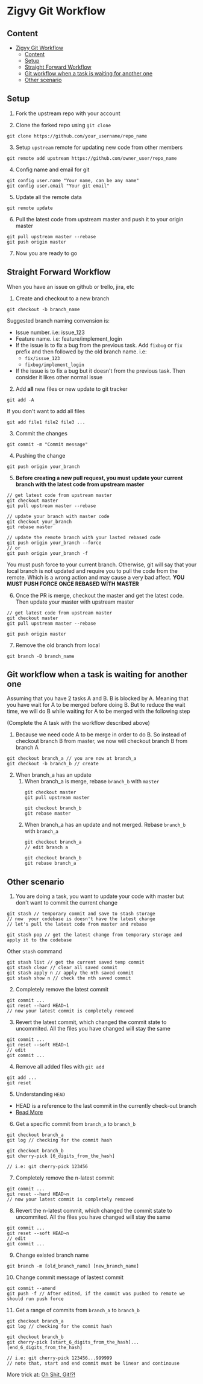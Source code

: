# Zigvy Git Workflow

## Content
- [Zigvy Git Workflow](#zigvy-git-workflow)
  - [Content](#content)
  - [Setup](#setup)
  - [Straight Forward Workflow](#straight-forward-workflow)
  - [Git workflow when a task is waiting for another one](#git-workflow-when-a-task-is-waiting-for-another-one)
  - [Other scenario](#other-scenario)

## Setup
1. Fork the upstream repo with your account

2. Clone the forked repo using `git clone`
```
git clone https://github.com/your_username/repo_name
```
3. Setup `upstream` remote for updating new code from other members
```
git remote add upstream https://github.com/owner_user/repo_name
```
4. Config name and email for git
```
git config user.name "Your name, can be any name"
git config user.email "Your git email"
```
5. Update all the remote data
```
git remote update
```
6. Pull the latest code from upstream master and push it to your origin master
```
git pull upstream master --rebase
git push origin master
```
7. Now you are ready to go

## Straight Forward Workflow
When you have an issue on github or trello, jira, etc

1. Create and checkout to a new branch
```
git checkout -b branch_name
```
Suggested branch naming convension is:
   - Issue number. i.e: issue_123
   - Feature name. i.e: feature/implement_login
   - If the issue is to fix a bug from the previous task. Add `fixbug` or `fix` prefix and then followed by the old branch name. i.e:
     - `fix/issue_123`
     - `fixbug/implement_login`
   - If the issue is to fix a bug but it doesn't from the previous task. Then consider it likes other normal issue
2. Add **all** new files or new update to git tracker
```
git add -A
```
If you don't want to add all files
```
git add file1 file2 file3 ...
```
3. Commit the changes
```
git commit -m "Commit message"
```
4. Pushing the change
```
git push origin your_branch
```
5. **Before creating a new pull request, you must update your current branch with the latest code from upstream master**
```
// get latest code from upstream master
git checkout master
git pull upstream master --rebase

// update your branch with master code
git checkout your_branch
git rebase master

// update the remote branch with your lasted rebased code
git push origin your_branch --force
// or 
git push origin your_branch -f
```
You must push force to your current branch. Otherwise, git will say that your local branch is not updated and require you to pull the code from the remote. Which is a wrong action and may cause a very bad affect. **YOU MUST PUSH FORCE ONCE REBASED WITH MASTER**

6. Once the PR is merge, checkout the master and get the latest code. Then update your master with upstream master
```
// get latest code from upstream master
git checkout master
git pull upstream master --rebase

git push origin master
```

7. Remove the old branch from local
```
git branch -D branch_name
```

## Git workflow when a task is waiting for another one
Assuming that you have 2 tasks A and B. B is blocked by A. Meaning that you have wait for A to be merged before doing B. But to reduce the wait time, we will do B while waiting for A to be merged with the following step

(Complete the A task with the workflow described above)

1. Because we need code A to be merge in order to do B. So instead of checkout branch B from master, we now will checkout branch B from branch A
```
git checkout branch_a // you are now at branch_a
git checkout -b branch_b // create
```

2. When branch_a has an update
   1. When branch_a is merge, rebase `branch_b` with `master`
      ```
      git checkout master
      git pull upstream master

      git checkout branch_b
      git rebase master
      ```
   2. When branch_a has an update and not merged. Rebase `branch_b` with `branch_a`
      ```
      git checkout branch_a
      // edit branch a

      git checkout branch_b
      git rebase branch_a
      ```

## Other scenario
1. You are doing a task, you want to update your code with master but don't want to commit the current change

```
git stash // temporary commit and save to stash storage
// now  your codebase is doesn't have the latest change
// let's pull the latest code from master and rebase

git stash pop // get the latest change from temporary storage and apply it to the codebase
```

Other `stash` command
```
git stash list // get the current saved temp commit
git stash clear // clear all saved commit
git stash apply n // apply the nth saved commit
git stash show n // check the nth saved commit
```

2. Completely remove the latest commit
```
git commit ...
git reset --hard HEAD~1
// now your latest commit is completely removed
```

3. Revert the latest commit, which changed the commit state to uncommited. All the files you have changed will stay the same
```
git commit ...
git reset --soft HEAD~1
// edit
git commit ...
```

4. Remove all added files with `git add`
```
git add ...
git reset
```

5. Understanding `HEAD`
- HEAD is a reference to the last commit in the currently check-out branch
- [Read More](https://stackoverflow.com/questions/2221658/whats-the-difference-between-head-and-head-in-git)

6. Get a specific commit from `branch_a` to `branch_b`
```
git checkout branch_a
git log // checking for the commit hash

git checkout branch_b
git cherry-pick [6_digits_from_the_hash]

// i.e: git cherry-pick 123456
```

7. Completely remove the n-latest commit
```
git commit ...
git reset --hard HEAD~n
// now your latest commit is completely removed
```

8. Revert the n-latest commit, which changed the commit state to uncommited. All the files you have changed will stay the same
```
git commit ...
git reset --soft HEAD~n
// edit
git commit ...
```

9. Change existed branch name
```
git branch -m [old_branch_name] [new_branch_name]

```
10. Change commit message of lastest commit
```
git commit --amend
git push -f // After edited, if the commit was pushed to remote we should run push force
```

11. Get a range of commits from `branch_a` to `branch_b`
```
git checkout branch_a
git log // checking for the commit hash

git checkout branch_b
git cherry-pick [start_6_digits_from_the_hash]...[end_6_digits_from_the_hash]

// i.e: git cherry-pick 123456...999999
// note that, start and end commit must be linear and continouse
```

More trick at: [Oh Shit, Git!?!](https://ohshitgit.com/)